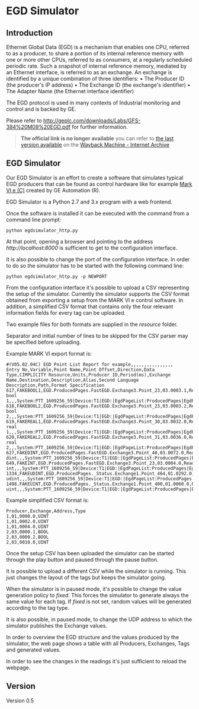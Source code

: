 # EGD Simulator

## Introduction

Ethernet Global Data (EGD) is a mechanism that enables one CPU, referred to as a producer, to
share a portion of its internal reference memory with one or more other CPUs, referred to as
consumers, at a regularly scheduled periodic rate. Such a snapshot of internal reference
memory, mediated by an Ethernet interface, is referred to as an exchange. An exchange is
identified by a unique combination of three identifiers:
• The Producer ID (the producer's IP address)
• The Exchange ID (the exchange's identifier)
• The Adapter Name (the Ethernet interface identifier) 

The EGD protocol is used in many contexts of Industrial monitoring and control and is backed by GE. 

Please refer to http://geplc.com/downloads/Labs/GFS-384%20M09%20EGD.pdf for further information.
> **The official link is no longer available** you can refer to [the last version available](https://web.archive.org/web/20180219025736/http://geplc.com/downloads/Labs/GFS-384%20M09%20EGD.pdf) on the [Wayback Machine - Internet Archive](https://web.archive.org)

## EGD Simulator

Our EGD Simulator is an effort to create a software that simulates typical EGD producers that can be found as control hardware like for example [Mark VI e (C)](http://www.geautomation.com/products/mark-vie) created by GE Automation (R).

EGD Simulator is a Python 2.7 and 3.x program with a web frontend.

Once the software is installed it can be executed with the command from a command line prompt:

```
python egdsimulator_http.py
```
At that point, opening a browser and pointing to the address *http://localhost:8000* is sufficient to get to the configuration interface.

It is also possible to change the port of the configuration interface. In order to do so the simulator has to be started with the following command line:

```
python egdsimulator_http.py -p NEWPORT
```
From the configuration interface it's possible to upload a CSV representing the setup of the simulator. Currently the simulator supports the CSV format obtained from exporting a setup from the MARK VI e control software. In addition, a simplified CSV format that contains only the four relevant information fields for every tag can be uploaded.

Two example files for both formats are supplied in the _resource_ folder.

Separator and initial number of lines to be skipped for the CSV parser may be specified before uploading.

Example MARK VI export format is:

```
#(V05.02.04C) EGD Point List Report for example,,,,,,,,,,,,,,,,
Entry No,Variable,Point Name,Point Offset,Direction,Data Type,CIMPLICITY Resource,Units,Producer ID,Period(ms),Exchange Name,Destination,Description,Alias,Second Language Description,Path,Format Specification
617,FAKEBOOL1,EGD.ProducedPages.FastEGD.Exchange3.Point_23,03.0003.1,ReadOnly,BOOL,,nd,1701122220,10,Exchange3,172.16.111.255,fake bool 1,,,System:PTT_1609256_59|Device:T1|EGD:|EgdPageList:ProducedPages|EgdPage:FastEGD|EgdExchange:Exchange3|EgdVariable:a,N_D
618,FAKEBOOL2,EGD.ProducedPages.FastEGD.Exchange3.Point_23,03.0003.2,ReadOnly,BOOL,,nd,1701122220,10,Exchange3,172.16.111.255,fake bool 2,,,System:PTT_1609256_59|Device:T1|EGD:|EgdPageList:ProducedPages|EgdPage:FastEGD|EgdExchange:Exchange3|EgdVariable:b,N_D
619,FAKEREAL1,EGD.ProducedPages.FastEGD.Exchange3.Point_30,03.0032.0,ReadOnly,REAL,,lb/hr,1701122220,10,Exchange3,172.16.111.255,fake real 1,,,System:PTT_1609256_59|Device:T1|EGD:|EgdPageList:ProducedPages|EgdPage:FastEGD|EgdExchange:Exchange3|EgdVariable:c,PPH
620,FAKEREAL2,EGD.ProducedPages.FastEGD.Exchange3.Point_31,03.0036.0,ReadOnly,REAL,,,1701122220,10,Exchange3,172.16.111.255,fake real 2,,,System:PTT_1609256_59|Device:T1|EGD:|EgdPageList:ProducedPages|EgdPage:FastEGD|EgdExchange:Exchange3|EgdVariable:d,
627,FAKEDINT,EGD.ProducedPages.FastEGD.Exchange3.Point_40,03.0072.0,ReadOnly,DINT,,nd,1701122220,10,Exchange3,172.16.111.255,fake dint,,,System:PTT_1609256_59|Device:T1|EGD:|EgdPageList:ProducedPages|EgdPage:FastEGD|EgdExchange:Exchange3|EgdVariable:e,N_D
649,FAKEINT,EGD.ProducedPages.FastEGD.Exchange3.Point_23,03.0004.0,ReadOnly,INT,,nd,1701122220,10,Exchange3,172.16.111.255,fake int,,,System:PTT_1609256_59|Device:T1|EGD:|EgdPageList:ProducedPages|EgdPage:FastEGD|EgdExchange:Exchange3|EgdVariable:f,N_D
1334,FAKEUDINT,EGD.ProducedPages._Status.Exchange1.Point_464,01.0292.0,ReadOnly,UDINT,,,1701122220,250,Exchange1,172.16.111.255,fake udint,,,System:PTT_1609256_59|Device:T1|EGD:|EgdPageList:ProducedPages|EgdPage:_Status|EgdExchange:Exchange1|EgdVariable:g,
1498,FAKEUINT,EGD.ProducedPages._Status.Exchange1.Point_400,01.0060.0,ReadOnly,UINT,,,1701122220,250,Exchange1,172.16.111.255,fake uint,,,System:PTT_1609256_59|Device:T1|EGD:|EgdPageList:ProducedPages|EgdPage:_Status|EgdExchange:Exchange1|EgdVariable:h,

```

Example simplified CSV format is:

```
Producer,Exchange,Address,Type
1,01,0000.0,UINT
1,01,0002.0,UINT
1,01,0004.0,UINT
2,03,0000.1,BOOL
2,03,0000.2,BOOL
2,03,0010.0,UINT
```
Once the setup CSV has been uploaded the simulator can be started through the play button and paused through the pause button.

It is possible to upload a different CSV while the simulator is running. This just changes the layout of the tags but keeps the simulator going.

When the simulator is in paused mode, it's possible to change the value generation policy to _fixed_. This forces the simulator to generate always the same value for each tag. If _fixed_ is not set, random values will be generated according to the tag type.

It is also possible, in paused mode, to change the UDP address to which the simulator publishes the Exchange values.

In order to overview the EGD structure and the values produced by the simulator, the web page shows a table with all Producers, Exchanges, Tags and generated values.

In order to see the changes in the readings it's just sufficient to reload the webpage. 

## Version

Version 0.5
